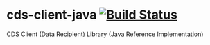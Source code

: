 # cds-client-java [![Build Status](https://travis-ci.com/ConsumerDataStandardsAustralia/cds-client-java.svg?branch=master)](https://travis-ci.com/ConsumerDataStandardsAustralia/cds-client-java)

CDS Client (Data Recipient) Library (Java Reference Implementation)


